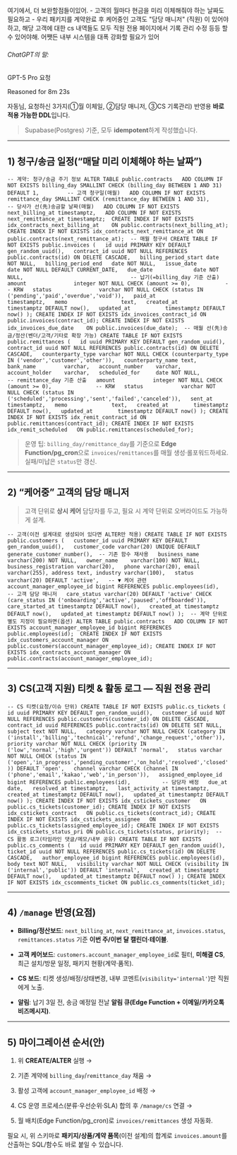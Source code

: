 여기에서, 더 보완할점들이있어. - 고객의 월마다 현금을 미리 이체해줘야 하는 날짜도 필요하고 - 우리 패키지를 계약완료 후 케어중인 고객도 "담당 매니저" (직원) 이 있어야하고, 해당 고객에 대한 cs 내역들도 모두 직원 전용 페이지에서 기록 관리 수정 등등 할 수 있어야해. 어쨋든 내부 시스템을 대폭 강화할 필요가 있어

###### ChatGPT의 말:

GPT-5 Pro 요청

Reasoned for 8m 23s

자동님, 요청하신 3가지(①월 이체일, ②담당 매니저, ③CS 기록관리) 반영용 **바로 적용 가능한 DDL**입니다.

> Supabase(Postgres) 기준, 모두 **idempotent**하게 작성했습니다.

---

## 1) 청구/송금 일정(“매달 미리 이체해야 하는 날짜”)

`-- 계약: 청구/송금 주기 정보 ALTER TABLE public.contracts   ADD COLUMN IF NOT EXISTS billing_day SMALLINT CHECK (billing_day BETWEEN 1 AND 31) DEFAULT 1,         -- 고객 청구일(매월)   ADD COLUMN IF NOT EXISTS remittance_day SMALLINT CHECK (remittance_day BETWEEN 1 AND 31),              -- 당사가 선(先)송금할 날짜(매월)   ADD COLUMN IF NOT EXISTS next_billing_at timestamptz,   ADD COLUMN IF NOT EXISTS next_remittance_at timestamptz;  CREATE INDEX IF NOT EXISTS idx_contracts_next_billing_at    ON public.contracts(next_billing_at); CREATE INDEX IF NOT EXISTS idx_contracts_next_remittance_at ON public.contracts(next_remittance_at);  -- 매월 청구서 CREATE TABLE IF NOT EXISTS public.invoices (   id uuid PRIMARY KEY DEFAULT gen_random_uuid(),   contract_id uuid NOT NULL REFERENCES public.contracts(id) ON DELETE CASCADE,   billing_period_start date NOT NULL,   billing_period_end   date NOT NULL,   issue_date           date NOT NULL DEFAULT CURRENT_DATE,   due_date             date NOT NULL,                                  -- 납기(=billing_day 기준 산출)   amount               integer NOT NULL CHECK (amount >= 0),           -- KRW   status               varchar NOT NULL CHECK (status IN ('pending','paid','overdue','void')),   paid_at              timestamptz,   memo                 text,   created_at           timestamptz DEFAULT now(),   updated_at           timestamptz DEFAULT now() ); CREATE INDEX IF NOT EXISTS idx_invoices_contract_id ON public.invoices(contract_id); CREATE INDEX IF NOT EXISTS idx_invoices_due_date    ON public.invoices(due_date);  -- 매월 선(先)송금/정산(벤더/고객/기타로 확장 가능) CREATE TABLE IF NOT EXISTS public.remittances (   id uuid PRIMARY KEY DEFAULT gen_random_uuid(),   contract_id uuid NOT NULL REFERENCES public.contracts(id) ON DELETE CASCADE,   counterparty_type varchar NOT NULL CHECK (counterparty_type IN ('vendor','customer','other')),   counterparty_name text,   bank_name         varchar,   account_number    varchar,   account_holder    varchar,   scheduled_for     date NOT NULL,                                     -- remittance_day 기준 산출   amount            integer NOT NULL CHECK (amount >= 0),              -- KRW   status            varchar NOT NULL CHECK (status IN ('scheduled','processing','sent','failed','canceled')),   sent_at           timestamptz,   memo              text,   created_at        timestamptz DEFAULT now(),   updated_at        timestamptz DEFAULT now() ); CREATE INDEX IF NOT EXISTS idx_remit_contract_id ON public.remittances(contract_id); CREATE INDEX IF NOT EXISTS idx_remit_scheduled   ON public.remittances(scheduled_for);`

> 운영 팁: `billing_day/remittance_day`를 기준으로 **Edge Function/pg_cron**으로 `invoices`/`remittances`를 매월 생성·롤포워드하세요. 실패/미납은 `status`만 갱신.

---

## 2) “케어중” 고객의 **담당 매니저**

> 고객 단위로 **상시 케어** 담당자를 두고, 필요 시 계약 단위로 오버라이드도 가능하게 설계.

`-- 고객(이전 설계대로 생성되어 있다면 ALTER만 적용) CREATE TABLE IF NOT EXISTS public.customers (   customer_id uuid PRIMARY KEY DEFAULT gen_random_uuid(),   customer_code varchar(20) UNIQUE DEFAULT generate_customer_number(),  -- 기존 함수 재사용   business_name varchar(200) NOT NULL,   owner_name    varchar(100) NOT NULL,   business_registration varchar(20),   phone varchar(20), email varchar(255), address text, industry varchar(100),   status varchar(20) DEFAULT 'active',   -- ▼ 케어 관련   account_manager_employee_id bigint REFERENCES public.employees(id),   -- 고객 담당 매니저   care_status varchar(20) DEFAULT 'active' CHECK (care_status IN ('onboarding','active','paused','offboarded')),   care_started_at timestamptz DEFAULT now(),   created_at timestamptz DEFAULT now(),   updated_at timestamptz DEFAULT now() );  -- 계약 단위로 별도 지정이 필요하면(옵션) ALTER TABLE public.contracts   ADD COLUMN IF NOT EXISTS account_manager_employee_id bigint REFERENCES public.employees(id);  CREATE INDEX IF NOT EXISTS idx_customers_account_manager ON public.customers(account_manager_employee_id); CREATE INDEX IF NOT EXISTS idx_contracts_account_manager ON public.contracts(account_manager_employee_id);`

---

## 3) **CS(고객 지원) 티켓 & 활동 로그** — 직원 전용 관리

`-- CS 티켓(요청/이슈 단위) CREATE TABLE IF NOT EXISTS public.cs_tickets (   id uuid PRIMARY KEY DEFAULT gen_random_uuid(),   customer_id uuid NOT NULL REFERENCES public.customers(customer_id) ON DELETE CASCADE,   contract_id uuid REFERENCES public.contracts(id) ON DELETE SET NULL,   subject text NOT NULL,   category varchar NOT NULL CHECK (category IN ('install','billing','technical','refund','change_request','other')),   priority varchar NOT NULL CHECK (priority IN ('low','normal','high','urgent')) DEFAULT 'normal',   status varchar NOT NULL CHECK (status IN ('open','in_progress','pending_customer','on_hold','resolved','closed')) DEFAULT 'open',   channel varchar CHECK (channel IN ('phone','email','kakao','web','in_person')),   assigned_employee_id bigint REFERENCES public.employees(id),          -- 담당자 배정   due_at date,   resolved_at timestamptz,   last_activity_at timestamptz,   created_at timestamptz DEFAULT now(),   updated_at timestamptz DEFAULT now() ); CREATE INDEX IF NOT EXISTS idx_cstickets_customer   ON public.cs_tickets(customer_id); CREATE INDEX IF NOT EXISTS idx_cstickets_contract   ON public.cs_tickets(contract_id); CREATE INDEX IF NOT EXISTS idx_cstickets_assignee   ON public.cs_tickets(assigned_employee_id); CREATE INDEX IF NOT EXISTS idx_cstickets_status_pri ON public.cs_tickets(status, priority);  -- CS 활동 로그(타임라인 댓글/메모/내부 공유) CREATE TABLE IF NOT EXISTS public.cs_comments (   id uuid PRIMARY KEY DEFAULT gen_random_uuid(),   ticket_id uuid NOT NULL REFERENCES public.cs_tickets(id) ON DELETE CASCADE,   author_employee_id bigint REFERENCES public.employees(id),   body text NOT NULL,   visibility varchar NOT NULL CHECK (visibility IN ('internal','public')) DEFAULT 'internal',   created_at timestamptz DEFAULT now(),   updated_at timestamptz DEFAULT now() ); CREATE INDEX IF NOT EXISTS idx_cscomments_ticket ON public.cs_comments(ticket_id);`

---

## 4) `/manage` 반영(요점)

- **Billing/정산보드**: `next_billing_at`, `next_remittance_at`, `invoices.status`, `remittances.status` 기준 **이번 주/이번 달 캘린더·테이블**.
    
- **고객 케어보드**: `customers.account_manager_employee_id`로 필터, **미해결 CS**, 최근 설치/방문 일정, 패키지 현황(계약·품목).
    
- **CS 보드**: 티켓 생성/배정/상태변경, 내부 코멘트(`visibility='internal'`)만 직원에게 노출.
    
- **알림**: 납기 3일 전, 송금 예정일 전날 **알림 큐(Edge Function + 이메일/카카오톡 비즈메시지)**.
    

---

## 5) 마이그레이션 순서(안)

1. 위 **CREATE/ALTER** 실행 →
    
2. 기존 계약에 `billing_day`/`remittance_day` 채움 →
    
3. 활성 고객에 `account_manager_employee_id` 배정 →
    
4. CS 운영 프로세스(분류·우선순위·SLA) 합의 후 `/manage/cs` 연결 →
    
5. 월 배치(Edge Function/pg_cron)로 `invoices/remittances` 생성 자동화.
    

필요 시, 위 스키마로 **패키지/상품/계약 품목**(이전 설계)의 합계로 `invoices.amount`를 산출하는 SQL/함수도 바로 붙일 수 있습니다.